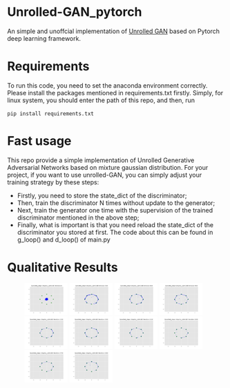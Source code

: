 # Unrolled-GAN_pytorch
An simple and unoffcial implementation of [Unrolled GAN](https://arxiv.org/abs/1611.02163) based on Pytorch deep learning framework.

# Requirements
To run this code, you need to set the anaconda environment correctly. Please install the packages mentioned in requirements.txt firstly. Simply, for linux system, you should enter the path of this repo, and then, run
```
pip install requirements.txt
```
# Fast usage
This repo provide a simple implementation of Unrolled Generative Adversarial Networks based on mixture gaussian distribution. For your project, if you want to use unrolled-GAN, you can simply adjust your training strategy by these steps:
* Firstly, you need to store the state_dict of the discriminator;
* Then, train the discriminator N times without update to the generator;
* Next, train the generator one time with the supervision of the trained discriminator mentioned in the above step;
* Finally, what is important is that you need reload the state_dict of the discriminator you stored at first. 
The code about this can be found in g_loop() and d_loop() of main.py
# Qualitative Results
<figure>
    <img src="imgs/0.png" width="100" />
    <img src="imgs/300.png" width="100" />
    <img src="imgs/600.png" width="100" />
    <img src="imgs/900.png" width="100" />
    <img src="imgs/1200.png" width="100" />
    <img src="imgs/1500.png" width="100" />
    <img src="imgs/2100.png" width="100" />
    <img src="imgs/2400.png" width="100" />
    <img src="imgs/2700.png" width="100" />
    <img src="imgs/3000.png" width="100" />
</figure>